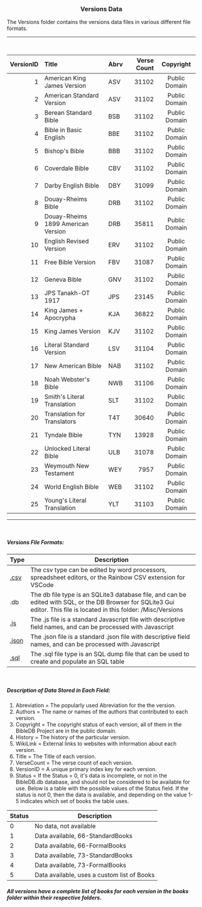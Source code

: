 <H3 style="text-align: center">Versions Data</h3>

The Versions folder contains the versions data files in various different file formats.

---

<br>

|VersionID  |Title                     |Abrv |Verse Count|Copyright    |
|--:| :--------------------------------| :---|----------:| :----------:|
|  1|American King James Version       |ASV  |      31102|Public Domain|
|  2|American Standard Version         |ASV  |      31102|Public Domain|
|  3|Berean Standard Bible		       |BSB  |      31102|Public Domain|
|  4|Bible in Basic English            |BBE  |      31102|Public Domain|
|  5|Bishop's Bible                    |BBB  |      31102|Public Domain|
|  6|Coverdale Bible		           |CBV  |      31102|Public Domain|
|  7|Darby English Bible		       |DBY  |	    31099|Public Domain|
|  8|Douay-Rheims Bible		           |DRB  |      31102|Public Domain|
|  9|Douay-Rheims 1899 American Version|DRB  |      35811|Public Domain|
| 10|English Revised Version           |ERV  |      31102|Public Domain|
| 11|Free Bible Version			       |FBV  |      31087|Public Domain|
| 12|Geneva Bible			           |GNV  |      31102|Public Domain|
| 13|JPS Tanakh-OT 1917		           |JPS  |      23145|Public Domain|
| 14|King James + Apocrypha	           |KJA  |      36822|Public Domain|
| 15|King James Version		           |KJV  |      31102|Public Domain|
| 16|Literal Standard Version          |LSV  |      31104|Public Domain|
| 17|New American Bible                |NAB  |      31102|Public Domain|
| 18|Noah Webster's Bible		       |NWB  |	    31106|Public Domain|
| 19|Smith's Literal Translation       |SLT  |      31102|Public Domain|
| 20|Translation for Translators       |T4T  |	    30640|Public Domain|
| 21|Tyndale Bible			           |TYN  |	    13928|Public Domain|
| 22|Unlocked Literal Bible		       |ULB  |      31078|Public Domain|
| 23|Weymouth New Testament		       |WEY  |       7957|Public Domain|
| 24|World English Bible		       |WEB  |      31102|Public Domain|
| 25|Young's Literal Translation       |YLT  |	    31103|Public Domain|

---

<br>

##### Versions File Formats:
|Type|Description|
|----  |-----------|
|[.csv](/Misc/Versions/Versions.csv)|The csv type can be edited by word processors, spreadsheet editors, or the Rainbow CSV extension for VSCode|
|.db|The db file type is an SQLite3 database file, and can be edited with SQL, or the DB Browser for SQLite3 Gui editor. This file is located in this folder: /Misc/Versions|
|[.js](/Misc/Versions/Versions.js)|The .js file is a standard Javascript file with descriptive field names, and can be processed with Javascript|
|[.json](/Misc/Versions/Versions.json)|The .json file is a standard .json file with descriptive field names, and can be processed with Javascript|
|[.sql](/Misc/Versions/Versions.sql)|The .sql file type is an SQL dump file that can be used to create and populate an SQL table|

<br>

##### Description of Data Stored in Each Field:
1. Abreviation = The popularly used Abreviation for the the version.
2. Authors = The name or names of the authors that contributed to each version.
3. Copyright = The copyright status of each version, all of them in the BibleDB Project are in the public domain.
4. History = The history of the particular version.
5. WikiLink = External links to websites with information about each version.
6. Title = The Title of each version.
7. VerseCount = The verse count of each version.
8. VersionID = A unique primary index key for each version.
9. Status = If the Status = 0, it's data is incomplete, or not in the BibleDB.db database, and should not be considered to be available for use. Below is a table with the possible values of the Status field. If the status is not 0, then the data is available, and depending on the value 1-5 indicates which set of books the table uses.

|Status|Description|
| -----| ----------|
|0|No data, not available|
|1|Data available, 66-StandardBooks|
|2|Data available, 66-FormalBooks|
|3|Data available, 73-StandardBooks|
|4|Data available, 73-FormalBooks|
|5|Data available, uses a custom list of Books|

##### All versions have a complete list of books for each version in the books folder within their respective folders.